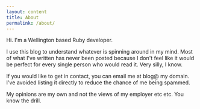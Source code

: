 ```yaml
---
layout: content
title: About
permalink: /about/
---
```


Hi.
I'm a Wellington based Ruby developer.

I use this blog to understand whatever is spinning around in my mind.
Most of what I've written has never been posted because I don't feel like it would be perfect for every single person who would read it.
Very silly, I know.

If you would like to get in contact, you can email me at blog@ my domain.
I've avoided listing it directly to reduce the chance of me being spammed.

My opinions are my own and not the views of my employer etc etc.
You know the drill.